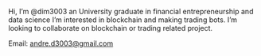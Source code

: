 Hi, I’m @dim3003 an University graduate in financial entrepreneurship and data science
I’m interested in blockchain and making trading bots. 
I’m looking to collaborate on blockchain or trading related project.

Email: andre.d3003@gmail.com

<!---
dim3003/dim3003 is a ✨ special ✨ repository because its `README.md` (this file) appears on your GitHub profile.
You can click the Preview link to take a look at your changes.
--->
